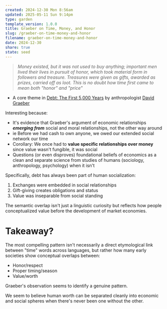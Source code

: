 ```yaml
---
created: 2024-12-30 Mon 8:56am
updated: 2025-05-11 Sun 9:14pm
type: garden
template_version: 1.0.0
title: Graeber on Time, Money, and Honor
slug: /graeber-on-time-money-and-honor
filename: graeber-on-time-money-and-honor
date: 2024-12-30
share: true
state: seed
---
```


> _Money existed, but it was not used to buy anything; important men lived their lives in pursuit of honor, which took material form in followers and treasure. Treasures were given as gifts, awarded as prizes, carried off as loot. This is no doubt how time first came to mean both "honor" and "price"_

- A core theme in [Debt: The First 5,000 Years](https://en.wikipedia.org/wiki/Debt:_The_First_5,000_Years) by anthropologist [David Graeber](https://en.wikipedia.org/wiki/David_Graeber "David Graeber")

Interesting because:

- It's evidence that Graeber's argument of economic relationships _**emerging from**_ social and moral relationships, not the other way around
- ie Before we had cash to own anyone, we owed our extended social network our time
- Corollary: We once had to **value specific relationships over money** since value wasn't fungible, it was social
- Questions (or even disproves) foundational beliefs of economics as a clean and separate science from studies of humans (sociology, anthropology, psychology) when it isn't

Specifically, debt has always been part of human socialization:

1. Exchanges were embedded in social relationships
2. Gift-giving creates obligations and status
3. Value was inseparable from social standing

The semantic overlap isn't just a linguistic curiosity but reflects how people conceptualized value before the development of market economies.

# Takeaway?

The most compelling pattern isn't necessarily a direct etymological link between "time" words across languages, but rather how many early societies show conceptual overlaps between:

- Honor/respect
- Proper timing/season
- Value/worth

Graeber's observation seems to identify a genuine pattern.

We seem to believe human worth can be separated cleanly into economic and social spheres when there's never been one without the other.

